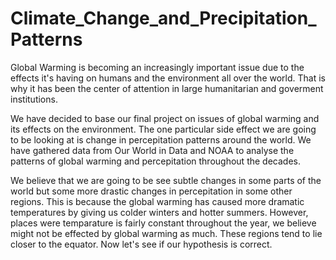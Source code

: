 # Climate_Change_and_Precipitation_Patterns

Global Warming is becoming an increasingly important issue due to the effects it's having on humans and the environment all over the world. That is why it has been the center of attention in large humanitarian and goverment institutions.

We have decided to base our final project on issues of global warming and its effects on the environment. The one particular side effect we are going to be looking at is change in percepitation patterns around the world. We have gathered data from Our World in Data and NOAA to analyse the patterns of global warming and percepitation throughout the decades.

We believe that we are going to be see subtle changes in some parts of the world but some more drastic changes in percepitation in some other regions. This is because the global warming has caused more dramatic temperatures by giving us colder winters and hotter summers. However, places were temparature is fairly constant throughout the year, we believe might not be effected by global warming as much. These regions tend to lie closer to the equator. Now let's see if our hypothesis is correct.
